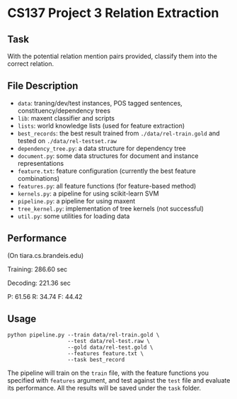 # CS137 Project 3 Relation Extraction

## Task

With the potential relation mention pairs provided, classify them into the correct relation.

## File Description

- `data`: traning/dev/test instances, POS tagged sentences, constituency/dependency trees
- `lib`: maxent classifier and scripts
- `lists`: world knowledge lists (used for feature extraction)
- `best_records`: the best result trained from `./data/rel-train.gold` and tested on `./data/rel-testset.raw`
- `dependency_tree.py`: a data structure for dependency tree
- `document.py`: some data structures for document and instance representations
- `feature.txt`: feature configuration (currently the best feature combinations)
- `features.py`: all feature functions (for feature-based method)
- `kernels.py`: a pipeline for using scikit-learn SVM
- `pipeline.py`: a pipeline for using maxent
- `tree_kernel.py`: implementation of tree kernels (not successful)
- `util.py`: some utilities for loading data

## Performance

(On tiara.cs.brandeis.edu)

Training: 286.60 sec

Decoding: 221.36 sec

P: 61.56 R: 34.74 F: 44.42

## Usage

    python pipeline.py --train data/rel-train.gold \
                       --test data/rel-test.raw \
                       --gold data/rel-test.gold \
                       --features feature.txt \
                       --task best_record

The pipeline will train on the `train` file, with the feature functions you specified with `features` argument, and test against the `test` file and evaluate its performance. All the results will be saved under the `task` folder.
